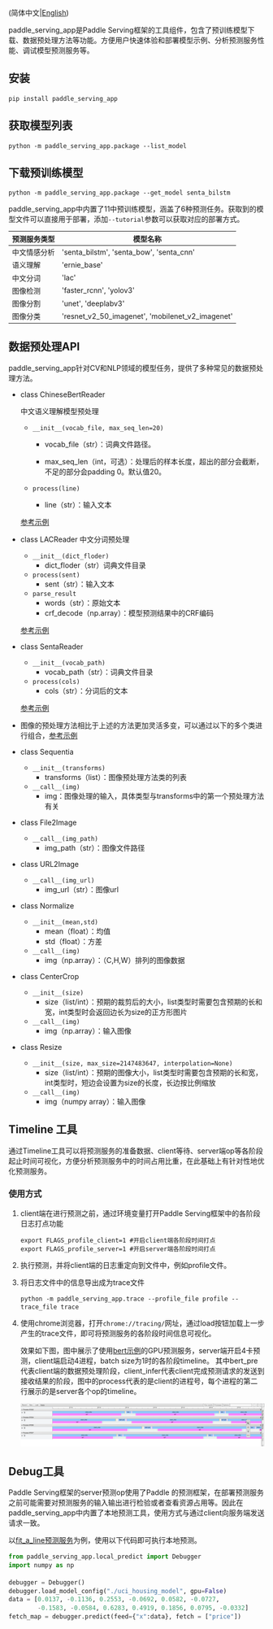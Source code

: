 (简体中文|[English](./README.md))

paddle_serving_app是Paddle Serving框架的工具组件，包含了预训练模型下载、数据预处理方法等功能。方便用户快速体验和部署模型示例、分析预测服务性能、调试模型预测服务等。

## 安装

```shell
pip install paddle_serving_app
```

## 获取模型列表

```shell
python -m paddle_serving_app.package --list_model
```

## 下载预训练模型

```shell
python -m paddle_serving_app.package --get_model senta_bilstm
```

paddle_serving_app中内置了11中预训练模型，涵盖了6种预测任务。获取到的模型文件可以直接用于部署，添加`--tutorial`参数可以获取对应的部署方式。

| 预测服务类型 | 模型名称                                         |
| ------------ | ------------------------------------------------ |
| 中文情感分析 | 'senta_bilstm', 'senta_bow', 'senta_cnn'         |
| 语义理解     | 'ernie_base'                                     |
| 中文分词     | 'lac'                                            |
| 图像检测     | 'faster_rcnn', 'yolov3'                          |
| 图像分割     | 'unet', 'deeplabv3'                              |
| 图像分类     | 'resnet_v2_50_imagenet', 'mobilenet_v2_imagenet' |

## 数据预处理API

paddle_serving_app针对CV和NLP领域的模型任务，提供了多种常见的数据预处理方法。

- class ChineseBertReader 
    
    中文语义理解模型预处理

  - `__init__(vocab_file, max_seq_len=20)`

    - vocab_file（str）：词典文件路径。

    - max_seq_len（int，可选）：处理后的样本长度，超出的部分会截断，不足的部分会padding 0。默认值20。

  - `process(line)`
    - line（str）：输入文本

  [参考示例](../examples/bert/bert_client.py)

- class LACReader 中文分词预处理

  - `__init__(dict_floder)`
    - dict_floder（str）词典文件目录
  - `process(sent)`
    - sent（str）：输入文本
  - `parse_result`
    - words（str）：原始文本
    - crf_decode（np.array）：模型预测结果中的CRF编码

  [参考示例](../examples/lac/lac_web_service.py)

- class SentaReader

  - `__init__(vocab_path)`
    - vocab_path（str）：词典文件目录
  - `process(cols)`
    - cols（str）：分词后的文本

  [参考示例](../examples/senta/senta_web_service.py)

- 图像的预处理方法相比于上述的方法更加灵活多变，可以通过以下的多个类进行组合，[参考示例](../examples/imagenet/image_rpc_client.py)

- class Sequentia

  - `__init__(transforms)`
    - transforms（list）：图像预处理方法类的列表
  - `__call__(img)`
    - img：图像处理的输入，具体类型与transforms中的第一个预处理方法有关

- class File2Image

  - `__call__(img_path)`
    - img_path（str）：图像文件路径

- class URL2Image

  - `__call__(img_url)`
    - img_url（str）：图像url

- class Normalize

  - `__init__(mean,std)`
    - mean（float）：均值
    - std（float）：方差
  - `__call__(img)`
    - img（np.array）：（C,H,W）排列的图像数据

- class CenterCrop

  - `__init__(size)`
    - size（list/int）：预期的裁剪后的大小，list类型时需要包含预期的长和宽，int类型时会返回边长为size的正方形图片
  - `__call__(img)`
    - img（np.array）：输入图像

- class Resize

  - `__init__(size, max_size=2147483647, interpolation=None)`
    - size（list/int）：预期的图像大小，list类型时需要包含预期的长和宽，int类型时，短边会设置为size的长度，长边按比例缩放
  - `__call__(img)`
    - img（numpy array）：输入图像

## Timeline 工具

通过Timeline工具可以将预测服务的准备数据、client等待、server端op等各阶段起止时间可视化，方便分析预测服务中的时间占用比重，在此基础上有针对性地优化预测服务。

### 使用方式

1. client端在进行预测之前，通过环境变量打开Paddle Serving框架中的各阶段日志打点功能

   ```shell
   export FLAGS_profile_client=1 #开启client端各阶段时间打点
   export FLAGS_profile_server=1 #开启server端各阶段时间打点
   ```

2. 执行预测，并将client端的日志重定向到文件中，例如profile文件。

3. 将日志文件中的信息导出成为trace文件

   ```shell
   python -m paddle_serving_app.trace --profile_file profile --trace_file trace
   ```

4. 使用chrome浏览器，打开`chrome://tracing/`网址，通过load按钮加载上一步产生的trace文件，即可将预测服务的各阶段时间信息可视化。

   效果如下图，图中展示了使用[bert示例](https://github.com/PaddlePaddle/Serving/tree/develop/python/examples/bert)的GPU预测服务，server端开启4卡预测，client端启动4进程，batch size为1时的各阶段timeline。
其中bert_pre代表client端的数据预处理阶段，client_infer代表client完成预测请求的发送到接收结果的阶段，图中的process代表的是client的进程号，每个进程的第二行展示的是server各个op的timeline。

   ![timeline](../../doc/timeline-example.png)

## Debug工具

Paddle Serving框架的server预测op使用了Paddle 的预测框架，在部署预测服务之前可能需要对预测服务的输入输出进行检验或者查看资源占用等。因此在paddle_serving_app中内置了本地预测工具，使用方式与通过client向服务端发送请求一致。

以[fit_a_line预测服务](../examples/fit_a_line)为例，使用以下代码即可执行本地预测。

```python
from paddle_serving_app.local_predict import Debugger
import numpy as np

debugger = Debugger()
debugger.load_model_config("./uci_housing_model", gpu=False)
data = [0.0137, -0.1136, 0.2553, -0.0692, 0.0582, -0.0727,
        -0.1583, -0.0584, 0.6283, 0.4919, 0.1856, 0.0795, -0.0332]
fetch_map = debugger.predict(feed={"x":data}, fetch = ["price"])
```
